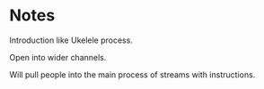 # Notes

Introduction like Ukelele process.

Open into wider channels.

Will pull people into the main process of streams with instructions.


